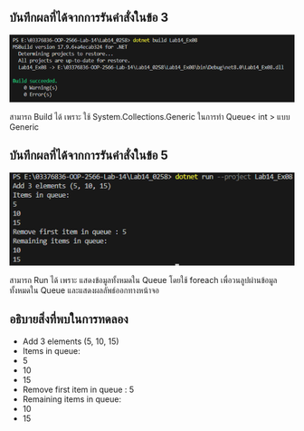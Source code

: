 ## บันทึกผลที่ได้จากการรันคำสั่งในข้อ 3

![pic](/Pictures/pic-15.png)

สามารถ Build ได้ เพราะ ใช้ System.Collections.Generic ในการทำ Queue< int > แบบ Generic 

## บันทึกผลที่ได้จากการรันคำสั่งในข้อ 5

![pic](/Pictures/pic-16.png)

สามารถ Run ได้ เพราะ แสดงข้อมูลทั้งหมดใน Queue โดยใช้ foreach เพื่อวนลูปผ่านข้อมูลทั้งหมดใน Queue และแสดงผลลัพธ์ออกทางหน้าจอ

## อธิบายสิ่งที่พบในการทดลอง

- Add 3 elements (5, 10, 15)            
- Items in queue:
- 5
- 10
- 15                
- Remove first item in queue : 5                        
- Remaining items in queue:
- 10
- 15